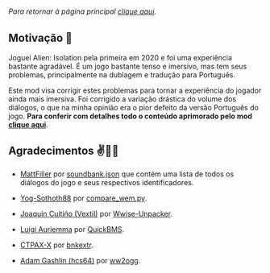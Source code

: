 ###### Para retornar à página principal [clique aqui](https://github.com/Multi8000/mod-alien-isolation).

## Motivação :thought_balloon:

Joguei Alien: Isolation pela primeira em 2020 e foi uma experiência bastante agradável. É um jogo bastante tenso e imersivo, mas tem seus problemas, principalmente na dublagem e tradução para Português.

Este mod visa corrigir estes problemas para tornar a experiência do jogador ainda mais imersiva. Foi corrigido a variação drástica do volume dos diálogos, o que na minha opinião era o pior defeito da versão Português do jogo. **Para conferir com detalhes todo o conteúdo aprimorado pelo mod [clique aqui](./src/mod-content.md)**.


## Agradecimentos :v::call_me_hand::metal:

* [MattFiller](https://github.com/MattFiler) por [soundbank.json](https://raw.githubusercontent.com/MattFiler/Alien-Isolation-Audio-Extractor/master/AlienIsolationAudioParser/Resources/soundbank.json) que contém uma lista de todos os diálogos do jogo e seus respectivos identificadores.

* [Yog-Sothoth88](https://forums.cdprojektred.com/index.php?members/yog-sothoth88.2086617) por [compare_wem.py](https://forums.cdprojektred.com/index.php?threads/tool-sound-editing-tools-for-the-witcher-3.121192/).

* [Joaquín Cuitiño (Vextil)](https://github.com/Vextil) por [Wwise-Unpacker](https://github.com/Vextil/Wwise-Unpacker).

* [Luigi Auriemma](https://twitter.com/luigi_auriemma) por [QuickBMS](http://aluigi.altervista.org/quickbms.htm).

* [CTPAX-X](http://www.ctpax-x.org) por [bnkextr](https://github.com/eXpl0it3r/bnkextr/releases).

* [Adam Gashlin (hcs64)](https://github.com/hcs64) por [ww2ogg](https://github.com/hcs64/ww2ogg).